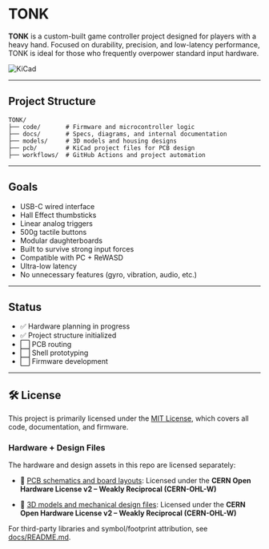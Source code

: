 # TONK

**TONK** is a custom-built game controller project designed for players with a heavy hand. Focused on durability, precision, and low-latency performance, TONK is ideal for those who frequently overpower standard input hardware.

![KiCad](https://img.shields.io/badge/pcb-KiCad-blue)

---

## Project Structure

```dir
TONK/
├── code/       # Firmware and microcontroller logic
├── docs/       # Specs, diagrams, and internal documentation
├── models/     # 3D models and housing designs
├── pcb/        # KiCad project files for PCB design
├── workflows/  # GitHub Actions and project automation
```

---

## Goals

- USB-C wired interface
- Hall Effect thumbsticks
- Linear analog triggers
- 500g tactile buttons
- Modular daughterboards
- Built to survive strong input forces
- Compatible with PC + ReWASD
- Ultra-low latency
- No unnecessary features (gyro, vibration, audio, etc.)

---

## Status

- ✅ Hardware planning in progress
- ✅ Project structure initialized
- ⬜ PCB routing
- ⬜ Shell prototyping
- ⬜ Firmware development

---

## 🛠️ License

This project is primarily licensed under the [MIT License](./LICENSE), which covers all code, documentation, and firmware.

### Hardware + Design Files

The hardware and design assets in this repo are licensed separately:

- 📐 [PCB schematics and board layouts](./docs/LICENSE-PCB.md):
  Licensed under the **CERN Open Hardware License v2 – Weakly Reciprocal (CERN-OHL-W)**

- 🧩 [3D models and mechanical design files](./docs/LICENSE-3D.md):
  Licensed under the **CERN Open Hardware License v2 – Weakly Reciprocal (CERN-OHL-W)**

For third-party libraries and symbol/footprint attribution, see [docs/README.md](./docs/README.md).
